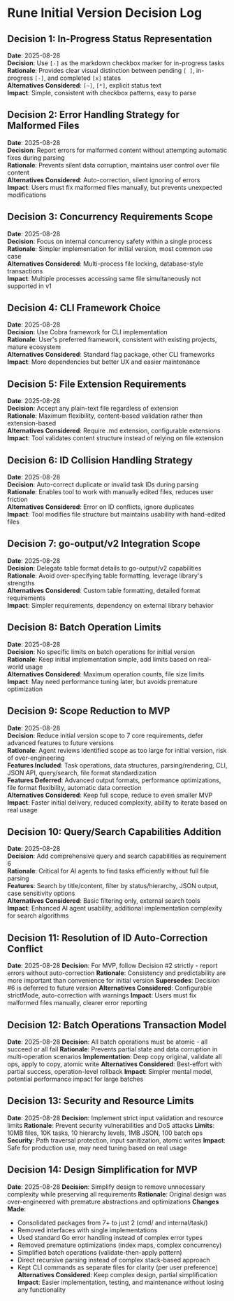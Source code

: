 # Rune Initial Version Decision Log

## Decision 1: In-Progress Status Representation
**Date**: 2025-08-28  
**Decision**: Use `[-]` as the markdown checkbox marker for in-progress tasks  
**Rationale**: Provides clear visual distinction between pending `[ ]`, in-progress `[-]`, and completed `[x]` states  
**Alternatives Considered**: `[~]`, `[*]`, explicit status text  
**Impact**: Simple, consistent with checkbox patterns, easy to parse  

## Decision 2: Error Handling Strategy for Malformed Files
**Date**: 2025-08-28  
**Decision**: Report errors for malformed content without attempting automatic fixes during parsing  
**Rationale**: Prevents silent data corruption, maintains user control over file content  
**Alternatives Considered**: Auto-correction, silent ignoring of errors  
**Impact**: Users must fix malformed files manually, but prevents unexpected modifications  

## Decision 3: Concurrency Requirements Scope
**Date**: 2025-08-28  
**Decision**: Focus on internal concurrency safety within a single process  
**Rationale**: Simpler implementation for initial version, most common use case  
**Alternatives Considered**: Multi-process file locking, database-style transactions  
**Impact**: Multiple processes accessing same file simultaneously not supported in v1  

## Decision 4: CLI Framework Choice
**Date**: 2025-08-28  
**Decision**: Use Cobra framework for CLI implementation  
**Rationale**: User's preferred framework, consistent with existing projects, mature ecosystem  
**Alternatives Considered**: Standard flag package, other CLI frameworks  
**Impact**: More dependencies but better UX and easier maintenance  

## Decision 5: File Extension Requirements
**Date**: 2025-08-28  
**Decision**: Accept any plain-text file regardless of extension  
**Rationale**: Maximum flexibility, content-based validation rather than extension-based  
**Alternatives Considered**: Require .md extension, configurable extensions  
**Impact**: Tool validates content structure instead of relying on file extension  

## Decision 6: ID Collision Handling Strategy
**Date**: 2025-08-28  
**Decision**: Auto-correct duplicate or invalid task IDs during parsing  
**Rationale**: Enables tool to work with manually edited files, reduces user friction  
**Alternatives Considered**: Error on ID conflicts, ignore duplicates  
**Impact**: Tool modifies file structure but maintains usability with hand-edited files  

## Decision 7: go-output/v2 Integration Scope
**Date**: 2025-08-28  
**Decision**: Delegate table format details to go-output/v2 capabilities  
**Rationale**: Avoid over-specifying table formatting, leverage library's strengths  
**Alternatives Considered**: Custom table formatting, detailed format requirements  
**Impact**: Simpler requirements, dependency on external library behavior  

## Decision 8: Batch Operation Limits
**Date**: 2025-08-28  
**Decision**: No specific limits on batch operations for initial version  
**Rationale**: Keep initial implementation simple, add limits based on real-world usage  
**Alternatives Considered**: Maximum operation counts, file size limits  
**Impact**: May need performance tuning later, but avoids premature optimization

## Decision 9: Scope Reduction to MVP
**Date**: 2025-08-28  
**Decision**: Reduce initial version scope to 7 core requirements, defer advanced features to future versions  
**Rationale**: Agent reviews identified scope as too large for initial version, risk of over-engineering  
**Features Included**: Task operations, data structures, parsing/rendering, CLI, JSON API, query/search, file format standardization  
**Features Deferred**: Advanced output formats, performance optimizations, file format flexibility, automatic data correction  
**Alternatives Considered**: Keep full scope, reduce to even smaller MVP  
**Impact**: Faster initial delivery, reduced complexity, ability to iterate based on real usage

## Decision 10: Query/Search Capabilities Addition  
**Date**: 2025-08-28  
**Decision**: Add comprehensive query and search capabilities as requirement 6  
**Rationale**: Critical for AI agents to find tasks efficiently without full file parsing  
**Features**: Search by title/content, filter by status/hierarchy, JSON output, case sensitivity options  
**Alternatives Considered**: Basic filtering only, external search tools  
**Impact**: Enhanced AI agent usability, additional implementation complexity for search algorithms

## Decision 11: Resolution of ID Auto-Correction Conflict
**Date**: 2025-08-28
**Decision**: For MVP, follow Decision #2 strictly - report errors without auto-correction
**Rationale**: Consistency and predictability are more important than convenience for initial version
**Supersedes**: Decision #6 is deferred to future version
**Alternatives Considered**: Configurable strictMode, auto-correction with warnings
**Impact**: Users must fix malformed files manually, clearer error reporting

## Decision 12: Batch Operations Transaction Model
**Date**: 2025-08-28
**Decision**: All batch operations must be atomic - all succeed or all fail
**Rationale**: Prevents partial state and data corruption in multi-operation scenarios
**Implementation**: Deep copy original, validate all ops, apply to copy, atomic write
**Alternatives Considered**: Best-effort with partial success, operation-level rollback
**Impact**: Simpler mental model, potential performance impact for large batches

## Decision 13: Security and Resource Limits
**Date**: 2025-08-28
**Decision**: Implement strict input validation and resource limits
**Rationale**: Prevent security vulnerabilities and DoS attacks
**Limits**: 10MB files, 10K tasks, 10 hierarchy levels, 1MB JSON, 100 batch ops
**Security**: Path traversal protection, input sanitization, atomic writes
**Impact**: Safe for production use, may need tuning based on real usage

## Decision 14: Design Simplification for MVP
**Date**: 2025-08-28
**Decision**: Simplify design to remove unnecessary complexity while preserving all requirements
**Rationale**: Original design was over-engineered with premature abstractions and optimizations
**Changes Made**:
  - Consolidated packages from 7+ to just 2 (cmd/ and internal/task/)
  - Removed interfaces with single implementations
  - Used standard Go error handling instead of complex error types
  - Removed premature optimizations (index maps, complex concurrency)
  - Simplified batch operations (validate-then-apply pattern)
  - Direct recursive parsing instead of complex stack-based approach
  - Kept CLI commands as separate files for clarity (per user preference)
**Alternatives Considered**: Keep complex design, partial simplification
**Impact**: Easier implementation, testing, and maintenance without losing any functionality